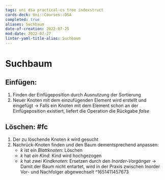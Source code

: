 ```yaml
---
tags: uni dsa practical-cs tree indexstruct 
cards-deck: Uni::Courses::DSA
completed: true
aliases: Suchbaum
date-of-creation: 2022-07-25
mod-date: 2022-07-27
linter-yaml-title-alias: Suchbaum
---
```


# Suchbaum

## Einfügen:
1. Finden der Einfügeposition durch Ausnutzung der Sortierung
2. Neuer Knoten mit dem einzufügenden Element wird erstellt und eingefügt
	 → Falls ein Knoten mit dem Element schon an der Einfügeposition existiert, liefert die Operation die Rückgabe *false*

## Löschen: #fc
1. Der zu löschende Knoten $k$ wird gesucht
2. Nachrück-Knoten finden und den Baum dementsprechend anpassen:
	- $k$ ist ein *Blattknoten*: Löschen
	- $k$ hat *ein Kind*: Kind wird hochgezogen
	- $k$ hat *zwei Kindknoten*: Ersetzen durch den *Inorder-Vorgänger*
		→ Damit der Baum nicht entartet, wird in der Praxis zwischen Inorder Vor- und Nachfolger abgewechselt
^1651411457673
